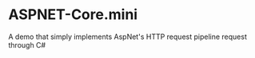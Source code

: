 # ASPNET-Core.mini

A demo that simply implements AspNet's HTTP request pipeline request through C#
